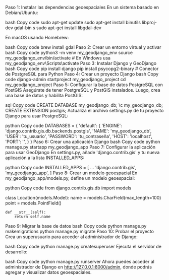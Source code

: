 Paso 1: Instalar las dependencias geoespaciales
En un sistema basado en Debian/Ubuntu:

bash
Copy code
sudo apt-get update
sudo apt-get install binutils libproj-dev gdal-bin s
sudo apt-get install libgdal-dev

En macOS usando Homebrew:

bash
Copy code
brew install gdal
Paso 2: Crear un entorno virtual y activar
bash
Copy code
python3 -m venv my_geodjango_env
source my_geodjango_env/bin/activate  # En Windows usa my_geodjango_env\Scripts\activate
Paso 3: Instalar Django y GeoDjango
bash
Copy code
pip install django
pip install psycopg2-binary  # Conector de PostgreSQL para Python
Paso 4: Crear un proyecto Django
bash
Copy code
django-admin startproject my_geodjango_project
cd my_geodjango_project
Paso 5: Configurar la base de datos PostgreSQL con PostGIS
Asegúrate de tener PostgreSQL y PostGIS instalados. Luego, crea una base de datos y habilita PostGIS:

sql
Copy code
CREATE DATABASE my_geodjango_db;
\c my_geodjango_db;
CREATE EXTENSION postgis;
Actualiza el archivo settings.py de tu proyecto Django para usar PostgreSQL:

python
Copy code
DATABASES = {
    'default': {
        'ENGINE': 'django.contrib.gis.db.backends.postgis',
        'NAME': 'my_geodjango_db',
        'USER': 'tu_usuario',
        'PASSWORD': 'tu_contraseña',
        'HOST': 'localhost',
        'PORT': '',
    }
}
Paso 6: Crear una aplicación Django
bash
Copy code
python manage.py startapp my_geodjango_app
Paso 7: Configurar la aplicación para usar GeoDjango
En settings.py, añade 'django.contrib.gis' y tu nueva aplicación a la lista INSTALLED_APPS:

python
Copy code
INSTALLED_APPS = [
    ...
    'django.contrib.gis',
    'my_geodjango_app',
]
Paso 8: Crear un modelo geoespacial
En my_geodjango_app/models.py, define un modelo geoespacial:

python
Copy code
from django.contrib.gis.db import models

class Location(models.Model):
    name = models.CharField(max_length=100)
    point = models.PointField()

    def __str__(self):
        return self.name
Paso 9: Migrar la base de datos
bash
Copy code
python manage.py makemigrations
python manage.py migrate
Paso 10: Probar el proyecto
Crea un superusuario para acceder al administrador de Django:

bash
Copy code
python manage.py createsuperuser
Ejecuta el servidor de desarrollo:

bash
Copy code
python manage.py runserver
Ahora puedes acceder al administrador de Django en http://127.0.0.1:8000/admin, donde podrás agregar y visualizar datos geoespaciales.
